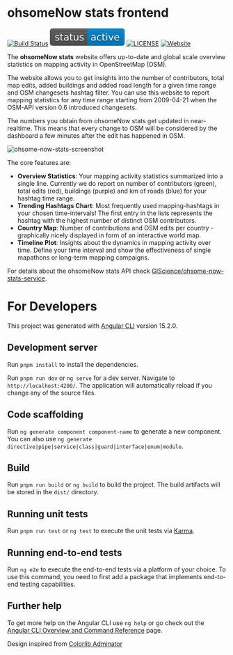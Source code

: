 # ohsomeNow stats frontend


[![Build Status](https://jenkins.heigit.org/buildStatus/icon?job=ohsomeNow%20stats%20frontend/main)](https://jenkins.heigit.org/job/ohsomeNow%20stats%20frontend/job/main/)
[![status: active](https://github.com/GIScience/badges/raw/master/status/active.svg)](https://github.com/GIScience/badges#active)
[![LICENSE](https://img.shields.io/github/license/GIScience/ohsome-now-stats-frontend)](LICENSE)
[![Website](https://img.shields.io/website?url=https%3A%2F%2Fstats.now.ohsome.org)](https://stats.now.ohsome.org)

The **ohsomeNow stats** website offers up-to-date and global scale overview statistics on mapping activity in OpenStreetMap (OSM). 

The website allows you to get insights into the number of contributors, total map edits, added buildings and added road length for a given time range and OSM changesets hashtag filter.
You can use this website to report mapping statistics for any time range starting from 2009-04-21 when the OSM-API version 0.6 introduced changesets.

The numbers you obtain from ohsomeNow stats get updated in near-realtime.
This means that every change to OSM will be considered by the dashboard a few minutes after the edit has happened in OSM.

![ohsome-now-stats-screenshot](https://github.com/GIScience/ohsome-now-stats-frontend/assets/7045979/39cfa69b-46c5-4e0f-ab60-45facf7a810a)

The core features are:
* **Overview Statistics**: Your mapping activity statistics summarized into a single line. Currently we do report on number of contributors (green), total edits (red), buildings (purple) and km of roads (blue) for your hashtag time range.
* **Trending Hashtags Chart**: Most frequently used mapping-hashtags in your chosen time-intervals! The first entry in the lists represents the hashtag with the highest number of distinct OSM contributors. 
* **Country Map**: Number of contributions and OSM edits per country - graphically nicely displayed in form of an interactive world map.
* **Timeline Plot**: Insights about the dynamics in mapping activity over time. Define your time interval and show the effectiveness of single mapathons or long-term mapping campaigns.  

For details about the ohsomeNow stats API check [GIScience/ohsome-now-stats-service](https://github.com/GIScience/ohsome-now-stats-service).

# For Developers
This project was generated with [Angular CLI](https://github.com/angular/angular-cli) version 15.2.0.
## Development server

Run `pnpm install` to install the dependencies.

Run `pnpm run dev` or `ng serve` for a dev server. Navigate to `http://localhost:4200/`. The application will automatically reload if you change any of the source files.

## Code scaffolding

Run `ng generate component component-name` to generate a new component. You can also use `ng generate directive|pipe|service|class|guard|interface|enum|module`.

## Build

Run `pnpm run build` or `ng build` to build the project. The build artifacts will be stored in the `dist/` directory.

## Running unit tests

Run `pnpm run test` or `ng test` to execute the unit tests via [Karma](https://karma-runner.github.io).

## Running end-to-end tests

Run `ng e2e` to execute the end-to-end tests via a platform of your choice. To use this command, you need to first add a package that implements end-to-end testing capabilities.

## Further help

To get more help on the Angular CLI use `ng help` or go check out the [Angular CLI Overview and Command Reference](https://angular.io/cli) page.

Design inspired from [Colorlib Adminator](https://github.com/puikinsh/Adminator-admin-dashboard)
